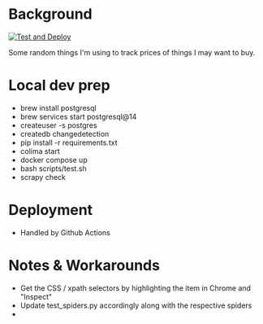 # Background

[![Test and Deploy](https://github.com/kelvinn/changedetection/actions/workflows/main.yml/badge.svg)](https://github.com/kelvinn/changedetection/actions/workflows/main.yml)

Some random things I'm using to track prices of things I may want to buy.

# Local dev prep

* brew install postgresql
* brew services start postgresql@14
* createuser -s postgres
* createdb changedetection
* pip install -r requirements.txt
* colima start
* docker compose up
* bash scripts/test.sh
* scrapy check

# Deployment

* Handled by Github Actions

# Notes & Workarounds

* Get the CSS / xpath selectors by highlighting the item in Chrome and "Inspect"
* Update test_spiders.py accordingly along with the respective spiders
* 
    